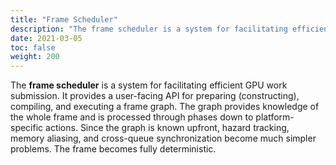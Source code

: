 ```yaml
---
title: "Frame Scheduler"
description: "The frame scheduler is a system for facilitating efficient GPU work submission."
date: 2021-03-05
toc: false
weight: 200
---
```


The **frame scheduler** is a system for facilitating efficient GPU work submission. It provides a user-facing API for preparing (constructing), compiling, and executing a frame graph. The graph provides knowledge of the whole frame and is processed through phases down to platform-specific actions. Since the graph is known upfront, hazard tracking, memory aliasing, and cross-queue synchronization become much simpler problems. The frame becomes fully deterministic.